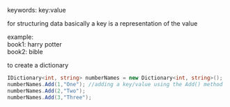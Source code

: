 keywords:
	key:value

for structuring data
basically a key is a representation of the value  
  
example:  
book1: harry potter  
book2: bible

to create a dictionary
```c#
IDictionary<int, string> numberNames = new Dictionary<int, string>();
numberNames.Add(1,"One"); //adding a key/value using the Add() method
numberNames.Add(2,"Two");
numberNames.Add(3,"Three");
```